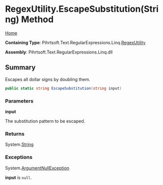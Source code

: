 # RegexUtility\.EscapeSubstitution\(String\) Method

[Home](../../../../../../README.md)

**Containing Type**: Pihrtsoft\.Text\.RegularExpressions\.Linq\.[RegexUtility](../README.md)

**Assembly**: Pihrtsoft\.Text\.RegularExpressions\.Linq\.dll

## Summary

Escapes all dollar signs by doubling them\.

```csharp
public static string EscapeSubstitution(string input)
```

### Parameters

**input**

The substitution pattern to be escaped\.

### Returns

System\.[String](https://docs.microsoft.com/en-us/dotnet/api/system.string)

### Exceptions

System\.[ArgumentNullException](https://docs.microsoft.com/en-us/dotnet/api/system.argumentnullexception)

**input** is `null`\.

